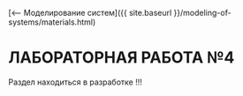 [⟵ Моделирование систем]({{ site.baseurl }}/modeling-of-systems/materials.html)

# ЛАБОРАТОРНАЯ РАБОТА №4

Раздел находиться в разработке !!!
